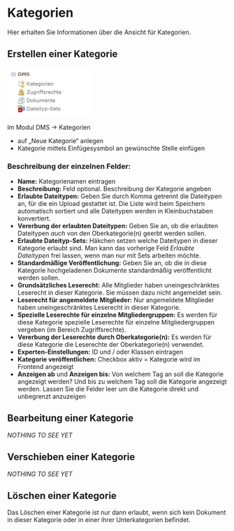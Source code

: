 # Kategorien

Hier erhalten Sie Informationen über die Ansicht für Kategorien.

## Erstellen einer Kategorie

![DMS Modul Backend](../../manual_images/DMSModulBE.png)

Im Modul DMS → Kategorien

* auf „Neue Kategorie“ anlegen
* Kategorie mittels Einfügesysmbol an gewünschte Stelle einfügen

### Beschreibung der einzelnen Felder:

* **Name:** Kategorienamen eintragen
* **Beschreibung:** Feld optional. Beschreibung der Kategorie angeben
* **Erlaubte Dateitypen:** Geben Sie durch Komma getrennt die Dateitypen an, für die ein Upload gestattet ist. Die Liste wird beim Speichern automatisch sortiert und alle Dateitypen werden in Kleinbuchstaben konvertiert.
* **Vererbung der erlaubten Dateitypen:** Geben Sie an, ob die erlaubten Dateitypen *auch*
von den Oberkategorie(n) geerbt werden sollen.
* **Erlaubte Dateityp-Sets:** Häkchen setzen welche Dateitypen in dieser Kategorie erlaubt sind. Man kann das vorherige Feld *Erlaubte Dateitypen* frei lassen, wenn man nur mit Sets arbeiten möchte.
* **Standardmäßige Veröffentlichung:** Geben Sie an, ob die in diese Kategorie hochgeladenen Dokumente standardmäßig veröffentlicht werden sollen.
* **Grundsätzliches Leserecht:** Alle Mitglieder haben uneingeschränktes Leserecht in dieser Kategorie. Sie müssen dazu nicht angemeldet sein.
* **Leserecht für angemeldete Mitglieder:**  Nur angemeldete Mitglieder haben uneingeschränktes Leserecht in dieser Kategorie.
* **Spezielle Leserechte für einzelne Mitgliedergruppen:** Es werden für diese Kategorie spezielle Leserechte für einzelne Mitgliedergruppen vergeben (im Bereich Zugriffsrechte).
* **Vererbung der Leserechte durch Oberkategorie(n):** Es werden für diese Kategorie die Leserechte der Oberkategorie(n) verwendet.
* **Experten-Einstellungen:** ID und / oder Klassen eintragen
* **Kategorie veröffentlichen:** Checkbox aktiv = Kategorie wird im Frontend angezeigt
* **Anzeigen ab** und **Anzeigen bis:** Von welchem Tag an soll die Kategorie angezeigt werden? Und bis zu welchem Tag soll die Kategorie angezeigt werden.
Lassen Sie die Felder leer um die Kategorie direkt und unbegrenzt anzuzeigen

## Bearbeitung einer Kategorie

*NOTHING TO SEE YET*

## Verschieben einer Kategorie

*NOTHING TO SEE YET*

## Löschen einer Kategorie

Das Löschen einer Kategorie ist nur dann erlaubt, wenn sich kein Dokument in dieser Kategorie oder in einer ihrer Unterkategorien befindet.
